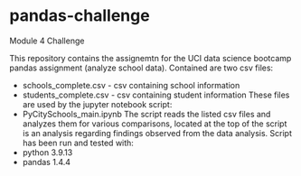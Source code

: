 # pandas-challenge
Module 4 Challenge

This repository contains the assignemtn for the UCI data science bootcamp pandas assignment (analyze school data). 
Contained are two csv files:
  - schools_complete.csv - csv containing school information
  - students_complete.csv - csv containing student information
These files are used by the jupyter notebook script:
  - PyCitySchools_main.ipynb
The script reads the listed csv files and analyzes them for various comparisons, located at the top of the script is an analysis regarding findings observed from the data analysis.
Script has been run and tested with:
  - python 3.9.13
  - pandas 1.4.4
